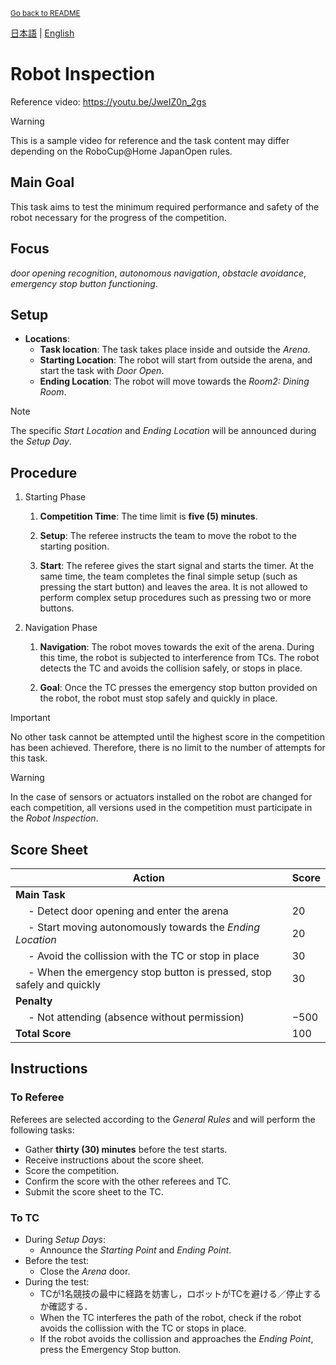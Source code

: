 <sub>[Go back to README](../../README_en.md)</sub>

[日本語](./ri_ja.md) | [English](./ri_en.md)

# Robot Inspection

Reference video: https://youtu.be/JweIZ0n_2gs

> [!WARNING]
> This is a sample video for reference and the task content may differ depending on the RoboCup@Home JapanOpen rules.


## Main Goal

This task aims to test the minimum required performance and safety of the robot necessary for the progress of the competition.


## Focus

*door opening recognition*, *autonomous navigation*, *obstacle avoidance*, *emergency stop button functioning*.


## Setup

- **Locations**: 
  - **Task location**: The task takes place inside and outside the *Arena*.
  - **Starting Location**: The robot will start from outside the arena, and start the task with *Door Open*.
  - **Ending Location**: The robot will move towards the *Room2: Dining Room*.

> [!NOTE]
> The specific *Start Location* and *Ending Location* will be announced during the *Setup Day*.


## Procedure

1. Starting Phase

    1. **Competition Time**: The time limit is **five (5) minutes**.

    1. **Setup**: The referee instructs the team to move the robot to the starting position.

    1. **Start**: The referee gives the start signal and starts the timer.
    At the same time, the team completes the final simple setup (such as pressing the start button) and leaves the area.
    It is not allowed to perform complex setup procedures such as pressing two or more buttons.

1. Navigation Phase

    1. **Navigation**: The robot moves towards the exit of the arena.
    During this time, the robot is subjected to interference from TCs.
    The robot detects the TC and avoids the collision safely, or stops in place.

    1. **Goal**: Once the TC presses the emergency stop button provided on the robot, the robot must stop safely and quickly in place.

> [!IMPORTANT]
> No other task cannot be attempted until the highest score in the competition has been achieved.
Therefore, there is no limit to the number of attempts for this task.

> [!WARNING]
> In the case of sensors or actuators installed on the robot are changed for each competition, all versions used in the competition must participate in the *Robot Inspection*.


## Score Sheet

| Action | Score |
| ------ | ----- |
| **Main Task**                                                               |  |
| &emsp; - Detect door opening and enter the arena                            | $20$ |
| &emsp; - Start moving autonomously towards the *Ending Location*            | $20$ |
| &emsp; - Avoid the collission with the TC or stop in place                  | $30$ |
| &emsp; - When the emergency stop button is pressed, stop safely and quickly | $30$ |
| **Penalty**                                                                 |  |
| &emsp; - Not attending (absence without permission)                         | $-500$ |
| **Total Score**                                                             | $100$ |


## Instructions

### To Referee

Referees are selected according to the *General Rules* and will perform the following tasks:

- Gather **thirty (30) minutes** before the test starts.
- Receive instructions about the score sheet.
- Score the competition.
- Confirm the score with the other referees and TC.
- Submit the score sheet to the TC.

### To TC

- During *Setup Days*:
  - Announce the *Starting Point* and *Ending Point*.
- Before the test:
  - Close the *Arena* door.
- During the test:
   - TCが1名競技の最中に経路を妨害し，ロボットがTCを避ける／停止するか確認する．
   - When the TC interferes the path of the robot, check if the robot avoids the collission with the TC or stops in place.
   - If the robot avoids the collission and approaches the *Ending Point*, press the Emergency Stop button.
